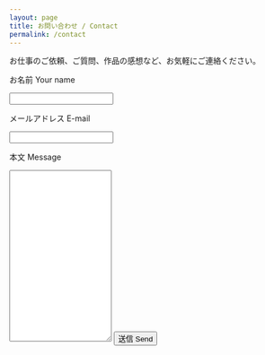 ```yaml
---
layout: page
title: お問い合わせ / Contact
permalink: /contact
---
```


お仕事のご依頼、ご質問、作品の感想など、お気軽にご連絡ください。

<form
  action="https://formspree.io/f/mpzkeqzb"
  method="POST"
>
  <label>
    <p>お名前 Your name</p>
    <input type="name" name="name">
  </label>
  <label>
    <p>メールアドレス E-mail</p>
    <input type="email" name="_replyto">
  </label>
  <label>
    <p>本文 Message</p>
    <textarea name="message" rows="20"></textarea>
  </label>
  <!-- your other form fields go here -->
  <button type="submit">送信 Send</button>
</form>